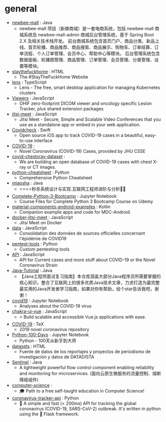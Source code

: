 # general
- [newbee-mall](https://github.com/newbee-ltd/newbee-mall) : Java
  - newbee-mall 项目（新蜂商城）是一套电商系统，包括 newbee-mall 商城系统及 newbee-mall-admin 商城后台管理系统，基于 Spring Boot 2.X 及相关技术栈开发。 前台商城系统包含首页门户、商品分类、新品上线、首页轮播、商品推荐、商品搜索、商品展示、购物车、订单结算、订单流程、个人订单管理、会员中心、帮助中心等模块。 后台管理系统包含数据面板、轮播图管理、商品管理、订单管理、会员管理、分类管理、设置等模块。
- [staythefuckhome](https://github.com/flore2003/staythefuckhome) : HTML
  - The #StayTheFuckHome Website
- [lens](https://github.com/lensapp/lens) : TypeScript
  - Lens - The free, smart desktop application for managing Kubernetes clusters
- [Viewers](https://github.com/OHIF/Viewers) : JavaScript
  - OHIF zero-footprint DICOM viewer and oncology specific Lesion Tracker, plus shared extension packages
- [jitsi-meet](https://github.com/jitsi/jitsi-meet) : JavaScript
  - Jitsi Meet - Secure, Simple and Scalable Video Conferences that you use as a standalone app or embed in your web application.
- [Covidcheck](https://github.com/julianschiavo/Covidcheck) : Swift
  - Open source iOS app to track COVID-19 cases in a beautiful, easy-to-use interface
- [COVID-19](https://github.com/CSSEGISandData/COVID-19) : 
  - Novel Coronavirus (COVID-19) Cases, provided by JHU CSSE
- [covid-chestxray-dataset](https://github.com/ieee8023/covid-chestxray-dataset) : 
  - We are building an open database of COVID-19 cases with chest X-ray or CT images.
- [python-cheatsheet](https://github.com/gto76/python-cheatsheet) : Python
  - Comprehensive Python Cheatsheet
- [miaosha](https://github.com/qiurunze123/miaosha) : Java
  - ⭐⭐⭐⭐秒杀系统设计与实现.互联网工程师进阶与分析🙋🐓
- [Complete-Python-3-Bootcamp](https://github.com/Pierian-Data/Complete-Python-3-Bootcamp) : Jupyter Notebook
  - Course Files for Complete Python 3 Bootcamp Course on Udemy
- [material-components-android-examples](https://github.com/material-components/material-components-android-examples) : Kotlin
  - Companion example apps and code for MDC-Android.
- [docker-jitsi-meet](https://github.com/jitsi/docker-jitsi-meet) : JavaScript
  - Jitsi Meet on Docker
- [data](https://github.com/opencovid19-fr/data) : JavaScript
  - Consolidation des données de sources officielles concernant l'épidémie de COVID19
- [pentest-tools](https://github.com/gwen001/pentest-tools) : Python
  - Custom pentesting tools
- [API](https://github.com/NovelCOVID/API) : JavaScript
  - API for Current cases and more stuff about COVID-19 or the Novel Coronavirus Strain
- [Java-Tutorial](https://github.com/h2pl/Java-Tutorial) : Java
  - 【Java工程师面试复习指南】本仓库涵盖大部分Java程序员所需要掌握的核心知识，整合了互联网上的很多优质Java技术文章，力求打造为最完整最实用的Java开发者学习指南，如果对你有帮助，给个star告诉我吧，谢谢！
- [covid19](https://github.com/twiecki/covid19) : Jupyter Notebook
  - Analyses about the COVID-19 virus
- [chakra-ui-vue](https://github.com/chakra-ui/chakra-ui-vue) : JavaScript
  - ⚡️ Build scalable and accessible Vue.js applications with ease.
- [COVID-19](https://github.com/midas-network/COVID-19) : TeX
  - 2019 novel coronavirus repository
- [Python-100-Days](https://github.com/jackfrued/Python-100-Days) : Jupyter Notebook
  - Python - 100天从新手到大师
- [datasets](https://github.com/datadista/datasets) : HTML
  - Fuente de datos de los reportajes y proyectos de periodismo de investigación y datos de DATADISTA
- [Sentinel](https://github.com/alibaba/Sentinel) : Java
  - A lightweight powerful flow control component enabling reliability and monitoring for microservices. (面向云原生微服务的流量控制、熔断降级组件)
- [computer-science](https://github.com/ossu/computer-science) : 
  - 🎓 Path to a free self-taught education in Computer Science!
- [coronavirus-tracker-api](https://github.com/ExpDev07/coronavirus-tracker-api) : Python
  - 🦠 A simple and fast (< 200ms) API for tracking the global coronavirus (COVID-19, SARS-CoV-2) outbreak. It's written in python using the 🍼 Flask framework.
